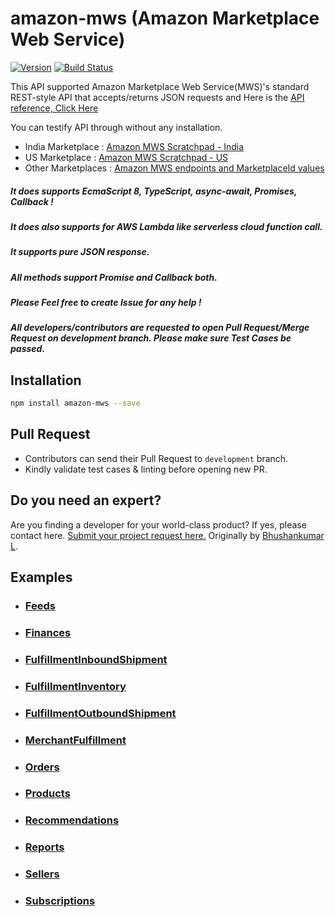 # amazon-mws (Amazon Marketplace Web Service)
[![Version](https://img.shields.io/npm/v/amazon-mws.svg)](https://www.npmjs.org/package/amazon-mws)
[![Build Status](https://travis-ci.org/bhushankumarl/amazon-mws.svg?branch=master)](https://travis-ci.org/bhushankumarl/amazon-mws)

This API supported Amazon Marketplace Web Service(MWS)'s standard REST-style API that accepts/returns JSON requests and Here is the [API reference, Click Here](http://docs.developer.amazonservices.com/en_IN/dev_guide/DG_IfNew.html)

You can testify API through without any installation.
* India Marketplace : [Amazon MWS Scratchpad - India](https://mws.amazonservices.in/scratchpad/index.html)
* US Marketplace : [Amazon MWS Scratchpad - US](https://mws.amazonservices.com/scratchpad/index.html)
* Other Marketplaces : [Amazon MWS endpoints and MarketplaceId values](https://docs.developer.amazonservices.com/en_US/dev_guide/DG_Endpoints.html)

##### It does supports EcmaScript 8, TypeScript, async-await, Promises, Callback !
##### It does also supports for AWS Lambda like serverless cloud function call.
##### It supports pure JSON response.
##### All methods support Promise and Callback both.
##### Please Feel free to create Issue for any help !
##### All developers/contributors are requested to open Pull Request/Merge Request on development branch. Please make sure Test Cases be passed.

## Installation
```bash
npm install amazon-mws --save
```

## Pull Request
- Contributors can send their Pull Request to `development` branch.
- Kindly validate test cases & linting before opening new PR.

## Do you need an expert?
Are you finding a developer for your world-class product? If yes, please contact here. [Submit your project request here.](https://goo.gl/forms/UofdG5GY5iHMoUWg2)
Originally by [Bhushankumar L](mailto:bhushankumar.lilapara@gmail.com).

## Examples
* ### <a href="https://fullstacktechnology.com/nodejs/amazon-mws/#feeds" target="_blank">Feeds</a>
* ### <a href="https://fullstacktechnology.com/nodejs/amazon-mws/#finances" target="_blank">Finances</a>
* ### <a href="https://fullstacktechnology.com/nodejs/amazon-mws/#fulfillmentinboundshipment" target="_blank">FulfillmentInboundShipment</a>
* ### <a href="https://fullstacktechnology.com/nodejs/amazon-mws/#fulfillmentinventory" target="_blank">FulfillmentInventory</a>
* ### <a href="https://fullstacktechnology.com/nodejs/amazon-mws/#fulfillmentoutboundshipment" target="_blank">FulfillmentOutboundShipment</a>
* ### <a href="https://fullstacktechnology.com/nodejs/amazon-mws/#merchantfulfillment" target="_blank">MerchantFulfillment</a>
* ### <a href="https://fullstacktechnology.com/nodejs/amazon-mws/#orders" target="_blank">Orders</a>
* ### <a href="https://fullstacktechnology.com/nodejs/amazon-mws/#products" target="_blank">Products</a>
* ### <a href="https://fullstacktechnology.com/nodejs/amazon-mws/#recommendations" target="_blank">Recommendations</a>
* ### <a href="https://fullstacktechnology.com/nodejs/amazon-mws/#reports" target="_blank">Reports</a>
* ### <a href="https://fullstacktechnology.com/nodejs/amazon-mws/#sellers" target="_blank">Sellers</a>
* ### <a href="https://fullstacktechnology.com/nodejs/amazon-mws/#subscriptions" target="_blank">Subscriptions</a>
